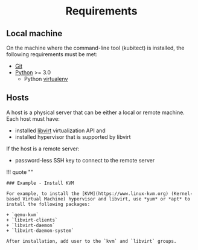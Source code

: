 <h1 align="center">Requirements</h1>

## Local machine

On the machine where the command-line tool (kubitect) is installed, the following requirements must be met:

+ [Git](https://git-scm.com/)
+ [Python](https://www.python.org/) >= 3.0
  - Python [virtualenv](https://virtualenv.pypa.io/en/latest/index.html)

## Hosts

A host is a physical server that can be either a local or remote machine.
Each host must have:

+ installed [libvirt](https://libvirt.org/) virtualization API and
+ installed hypervisor that is supported by libvirt

If the host is a remote server:

+ password-less SSH key to connect to the remote server

!!! quote ""

    ### Example - Install KVM

    For example, to install the [KVM](https://www.linux-kvm.org) (Kernel-based Virtual Machine) hypervisor and libvirt, use *yum* or *apt* to install the following packages:

    + `qemu-kvm`
    + `libvirt-clients`
    + `libvirt-daemon`
    + `libvirt-daemon-system`

    After installation, add user to the `kvm` and `libvirt` groups.
